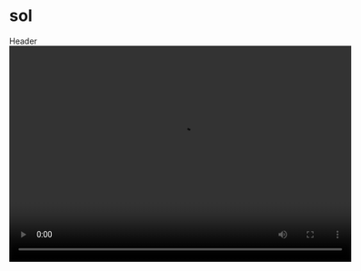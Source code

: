 # sol
<!--youtube만들기-->
<!DOCTYPE html>
<html>
    <head>
      <meta charset="utf-8">
      <title>Youtube</title>
    </head>
    <body style="margin:0px;">
    <!-- Wrapper Box-->
    <div style="width: 1000px;">
      <!--Header Box-->
      <div>Header</div>
      <!-- Video Box-->
      <div>
        <!-- Viedo Info & Replies-->
        <!-- Style = CSS (Cascade Style Sheet) -->
        <div style="display: inline-block; width: 600px">
          <div style="position: relative;"> <!--기준점이므로 여기가 0-->
            <div>
              <!--영상-->
              <video controls authoplay src="bossbaby.mp4" style="width: 600px;  height: 380px;">

              </video>
              <!--제목-->
              <h3>보스베이비: 첫 장면에 나오는 장난감에 숨겨진 비밀 [팝콘트리]</h3>
            </div>

            <!--조회수-->
            <p style="color: #AAAAAA; display: inline-block; ">조회수 203.175회</p>
            <!--좋아요, 싫어요, 공유, 즐겨찾기 등록, 기타버튼 지금부터 어렵다!!-->
            <div style="display: inline-block; position: absolute; right: 0px;">
              좋아요 2천 | 싫어요 74 | 공유 | 즐겨찾기 | 기타버튼
            </div>

            <!--게시자 정보-->
            <div style="position: relative;">
              <img src="https://yt3.ggpht.com/-HaYW23V9kzc/AAAAAAAAAAI/AAAAAAAAAAA/PtXGH3a9ArQ/s88-c-k-no-mo-rj-c0xffffff/photo.jpg"
              alt="아이콘"/>
              <span style="front-weight: bold; position: absolute; top: 40px;">팝콘트리</span>
              <botton style="position: absolute; right: 0px; top: 30px; padding: 20px; background-color: red;">구독 3.6만 </botton>

          </div>
        </div>
    </div><!--
      Next Video & Other Video
    --><div style="display: inline-block; width: 400px; vertical-align: top;">Next Video & Other Video</div>
  </div>
</div>
  </body>
</html>
